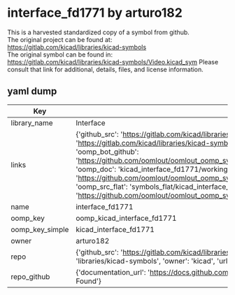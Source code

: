 # interface_fd1771 by arturo182  
This is a harvested standardized copy of a symbol from github.  
The original project can be found at:  
https://gitlab.com/kicad/libraries/kicad-symbols  
The original symbol can be found in:
https://gitlab.com/kicad/libraries/kicad-symbols/Video.kicad_sym
Please consult that link for additional, details, files, and license information.  
## yaml dump  
| Key | Value |  
| --- | --- |  
| library_name | Interface |  
| links | {'github_src': 'https://gitlab.com/kicad/libraries/kicad-symbols/Video.kicad_sym', 'github_src_repo': 'https://gitlab.com/kicad/libraries/kicad-symbols', 'oomp_bot': 'kicad_interface_fd1771/working', 'oomp_bot_github': 'https://github.com/oomlout/oomlout_oomp_symbol_bot/tree/main/kicad_interface_fd1771/working', 'oomp_doc': 'kicad_interface_fd1771/working', 'oomp_doc_github': 'https://github.com/oomlout/oomlout_oomp_symbol_doc/tree/main/kicad_interface_fd1771/working', 'oomp_src_flat': 'symbols_flat/kicad_interface_fd1771/working', 'oomp_src_flat_github': 'https://github.com/oomlout/oomlout_oomp_symbol_src/tree/main/kicad_interface_fd1771/working'} |  
| name | interface_fd1771 |  
| oomp_key | oomp_kicad_interface_fd1771 |  
| oomp_key_simple | kicad_interface_fd1771 |  
| owner | arturo182 |  
| repo | {'github_src': 'https://gitlab.com/kicad/libraries/kicad-symbols/Video.kicad_sym', 'name': 'libraries/kicad-symbols', 'owner': 'kicad', 'url': 'https://gitlab.com/kicad/libraries/kicad-symbols'} |  
| repo_github | {'documentation_url': 'https://docs.github.com/rest/repos/repos#get-a-repository', 'message': 'Not Found'} |  


